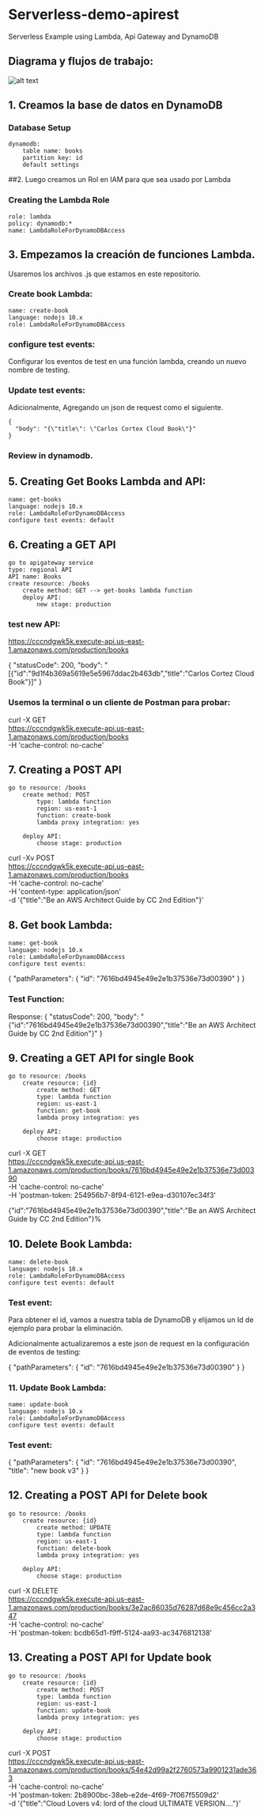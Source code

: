 # Serverless-demo-apirest
Serverless Example using Lambda, Api Gateway and DynamoDB

## Diagrama y flujos de trabajo:

![alt text](https://s3.amazonaws.com/imagenes.cennti.com/serverless-demo-api-rest.png)

## 1. Creamos la base de datos en DynamoDB

### Database Setup
	dynamodb:
		table name: books
		partition key: id
		default settings


##2. Luego creamos un Rol en IAM para que sea usado por Lambda

### Creating the Lambda Role
	role: lambda
	policy: dynamodb:*
	name: LambdaRoleForDynamoDBAccess


## 3. Empezamos la creación de funciones Lambda.

Usaremos los archivos .js que estamos en este repositorio.

### Create book Lambda: 
	name: create-book
	language: nodejs 10.x
	role: LambdaRoleForDynamoDBAccess

### configure test events:

Configurar los eventos de test en una función lambda, creando un nuevo nombre de testing. 


### Update test events:

Adicionalmente, Agregando un json de request como el siguiente.

	{
	  "body": "{\"title\": \"Carlos Cortex Cloud Book\"}"
	}


### Review in dynamodb.


## 5. Creating Get Books Lambda and API:
	name: get-books
	language: nodejs 10.x
	role: LambdaRoleForDynamoDBAccess
	configure test events: default


## 6. Creating a GET API
	go to apigateway service
	type: regional API
	API name: Books
	create resource: /books 
		create method: GET --> get-books lambda function
		deploy API:
			new stage: production

### test new API:

https://cccndgwk5k.execute-api.us-east-1.amazonaws.com/production/books

{
"statusCode": 200,
"body": "[{\"id\":\"9d1f4b369a5619e5e5967ddac2b463db\",\"title\":\"Carlos Cortez Cloud Book\"}]"
}


### Usemos la terminal o un cliente de Postman para probar:

curl -X GET \
  https://cccndgwk5k.execute-api.us-east-1.amazonaws.com/production/books \
  -H 'cache-control: no-cache'


## 7. Creating a POST API
	go to resource: /books 
		create method: POST
			type: lambda function
			region: us-east-1
			function: create-book
			lambda proxy integration: yes

		deploy API:
			choose stage: production

curl -Xv POST \
  https://cccndgwk5k.execute-api.us-east-1.amazonaws.com/production/books \
  -H 'cache-control: no-cache' \
  -H 'content-type: application/json' \
  -d '{"title":"Be an AWS Architect Guide by CC 2nd Edition"}'



## 8. Get book Lambda: 
	name: get-book
	language: nodejs 10.x
	role: LambdaRoleForDynamoDBAccess
	configure test events:

{
  "pathParameters": {
    "id": "7616bd4945e49e2e1b37536e73d00390"
  }
}


### Test Function:

Response:
{
  "statusCode": 200,
  "body": "{\"id\":\"7616bd4945e49e2e1b37536e73d00390\",\"title\":\"Be an AWS Architect Guide by CC 2nd Edition\"}"
}



## 9. Creating a GET API for single Book
	go to resource: /books 
		create resource: {id}
			create method: GET
			type: lambda function
			region: us-east-1
			function: get-book
			lambda proxy integration: yes

		deploy API:
			choose stage: production

curl -X GET \
  https://cccndgwk5k.execute-api.us-east-1.amazonaws.com/production/books/7616bd4945e49e2e1b37536e73d00390 \
  -H 'cache-control: no-cache' \
  -H 'postman-token: 254956b7-8f94-6121-e9ea-d30107ec34f3'


{"id":"7616bd4945e49e2e1b37536e73d00390","title":"Be an AWS Architect Guide by CC 2nd Edition"}%



## 10. Delete Book Lambda:
	name: delete-book
	language: nodejs 10.x
	role: LambdaRoleForDynamoDBAccess
	configure test events: default


### Test event:

Para obtener el id, vamos a nuestra tabla de DynamoDB y elijamos un Id de ejemplo para probar la eliminación.

Adicionalmente actualizaremos a este json de request en la configuración de eventos de testing:

{
  "pathParameters": {
    "id": "7616bd4945e49e2e1b37536e73d00390"
  }
}


### 11. Update Book Lambda:
	name: update-book
	language: nodejs 10.x
	role: LambdaRoleForDynamoDBAccess
	configure test events: default

### Test event:

{
  "pathParameters": {
    "id": "7616bd4945e49e2e1b37536e73d00390",
    "title": "new book v3"
  }
}



## 12. Creating a POST API for Delete book
	go to resource: /books 
		create resource: {id}
			create method: UPDATE
			type: lambda function
			region: us-east-1
			function: delete-book
			lambda proxy integration: yes

		deploy API:
			choose stage: production


curl -X DELETE \
  https://cccndgwk5k.execute-api.us-east-1.amazonaws.com/production/books/3e2ac86035d76287d68e9c456cc2a347 \
  -H 'cache-control: no-cache' \
  -H 'postman-token: bcdb65d1-f9ff-5124-aa93-ac3476812138'



## 13. Creating a POST API for Update book
	go to resource: /books 
		create resource: {id}
			create method: POST
			type: lambda function
			region: us-east-1
			function: update-book
			lambda proxy integration: yes

		deploy API:
			choose stage: production



curl -X POST \
  https://cccndgwk5k.execute-api.us-east-1.amazonaws.com/production/books/54e42d99a2f2760573a9901231ade363 \
  -H 'cache-control: no-cache' \
  -H 'postman-token: 2b8900bc-38eb-e2de-4f69-7f067f5509d2' \
  -d '{"title":"Cloud Lovers v4: lord of the cloud ULTIMATE VERSION...."}'
























